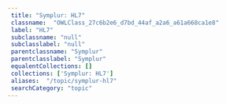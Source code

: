 ```yaml
--- 
 title: "Symplur: HL7" 
 classname:  "OWLClass_27c6b2e6_d7bd_44af_a2a6_a61a668ca1e8" 
 label: "HL7" 
 subclassname: "null" 
 subclasslabel: "null" 
 parentclassname: "Symplur" 
 parentclasslabel: "Symplur" 
 equalentCollections: [] 
 collections: ['Symplur: HL7']
 aliases:  "/topic/symplur-hl7"  
 searchCategory: "topic" 
---
```

